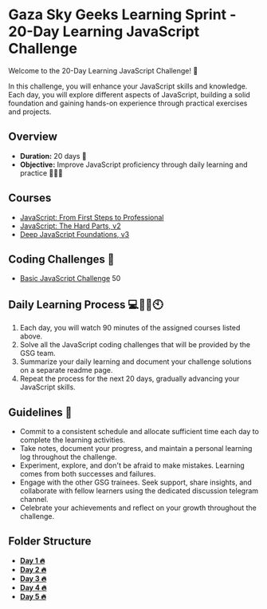 
# Gaza Sky Geeks Learning Sprint - 20-Day Learning JavaScript Challenge

Welcome to the 20-Day Learning JavaScript Challenge! 🚀

In this challenge, you will enhance your JavaScript skills and knowledge. Each day, you will explore different aspects of JavaScript, building a solid foundation and gaining hands-on experience through practical exercises and projects.

## Overview
- **Duration:** 20 days 📅
- **Objective:** Improve JavaScript proficiency through daily learning and practice 🧑🏃💪


## Courses 
 - [JavaScript: From First Steps to Professional](https://frontendmasters.com/courses/javascript-first-steps/)
 - [JavaScript: The Hard Parts, v2](https://frontendmasters.com/courses/javascript-hard-parts-v2/)
 - [Deep JavaScript Foundations, v3](https://frontendmasters.com/courses/deep-javascript-v3/)

## Coding Challenges 💪
 - [Basic JavaScript Challenge](https://www.freecodecamp.org/learn/javascript-algorithms-and-data-structures/basic-javascript/divide-one-decimal-by-another-with-javascript) 50


## Daily Learning Process 💻👩‍💻🕙
1. Each day, you will watch 90 minutes of the assigned courses listed above.
2. Solve all the JavaScript coding challenges that will be provided by the GSG team.
3. Summarize your daily learning and document your challenge solutions on a separate readme page.
4. Repeat the process for the next 20 days, gradually advancing your JavaScript skills.



## Guidelines 📢
- Commit to a consistent schedule and allocate sufficient time each day to complete the learning activities.
- Take notes, document your progress, and maintain a personal learning log throughout the challenge.
- Experiment, explore, and don't be afraid to make mistakes. Learning comes from both successes and failures.
- Engage with the other GSG trainees. Seek support, share insights, and collaborate with fellow learners using the dedicated discussion telegram channel.
- Celebrate your achievements and reflect on your growth throughout the challenge.

## Folder Structure
-  [**Day 1 🔥**](https://github.com/sara-19992/Mastering-JavaScript-in-20-Days/blob/main/Day1.md)
-  [**Day 2 🔥**](https://github.com/sara-19992/Mastering-JavaScript-in-20-Days/blob/main/Day2.md)
-  [**Day 3 🔥**](https://github.com/sara-19992/Mastering-JavaScript-in-20-Days/blob/main/Day3.md)
-  [**Day 4 🔥**](https://github.com/sara-19992/Mastering-JavaScript-in-20-Days/blob/main/Day4.md)
-  [**Day 5 🔥**](https://github.com/sara-19992/Mastering-JavaScript-in-20-Days/blob/main/Day5.md)
